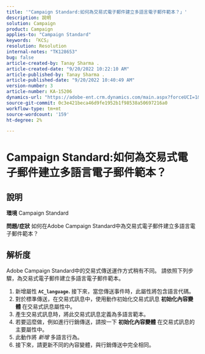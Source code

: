```yaml
---
title: '"Campaign Standard:如何為交易式電子郵件建立多語言電子郵件範本？」'
description: 說明
solution: Campaign
product: Campaign
applies-to: "Campaign Standard"
keywords: 「KCS」
resolution: Resolution
internal-notes: "TK128653"
bug: false
article-created-by: Tanay Sharma .
article-created-date: "9/20/2022 10:22:10 AM"
article-published-by: Tanay Sharma .
article-published-date: "9/20/2022 10:40:49 AM"
version-number: 3
article-number: KA-15206
dynamics-url: "https://adobe-ent.crm.dynamics.com/main.aspx?forceUCI=1&pagetype=entityrecord&etn=knowledgearticle&id=da09ec12-ce38-ed11-9db1-002248086735"
source-git-commit: 0c3e421beca46d9fe1952b1f98538a50697216a0
workflow-type: tm+mt
source-wordcount: '159'
ht-degree: 2%

---
```


# Campaign Standard:如何為交易式電子郵件建立多語言電子郵件範本？

## 說明

<b>環境</b>
Campaign Standard


<b>問題/症狀</b>
如何在Adobe Campaign Standard中為交易式電子郵件建立多語言電子郵件範本？


## 解析度




Adobe Campaign Standard中的交易式傳送運作方式稍有不同。 請依照下列步驟，為交易式電子郵件建立多語言電子郵件範本。



1. 新增屬性 <b>`AC_language`. </b>接下來，當您傳送事件時，此屬性將包含語言代碼。
2. 對於標準傳送，在交易式訊息中，使用動作初始化交易式訊息 <b>初始化內容變體 </b>在交易式訊息屬性中。
3. 產生交易式訊息時，將此交易式訊息定義為多語言範本。
4. 若要這麼做，例如進行行銷傳送，請按一下 <b>初始化內容變體</b> 在交易式訊息的主要屬性中。
5. 此動作將 *新增* 多語言行為。
6. 接下來，請更新不同的內容變體，與行銷傳送中完全相同。

